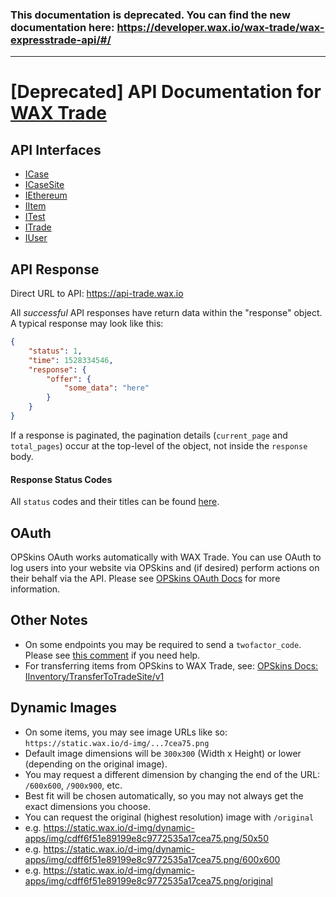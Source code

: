 ### This documentation is deprecated. You can find the new documentation here: https://developer.wax.io/wax-trade/wax-expresstrade-api/#/

---

# [Deprecated] API Documentation for [WAX Trade](https://trade.wax.io)

## API Interfaces

* [ICase](ICase.md)
* [ICaseSite](ICaseSite.md)
* [IEthereum](IEthereum.md)
* [IItem](IItem.md)
* [ITest](ITest.md)
* [ITrade](ITrade.md)
* [IUser](IUser.md)

## API Response

Direct URL to API: https://api-trade.wax.io

All *successful* API responses have return data within the "response" object.  A typical response may look like this:

```json
{
    "status": 1,
    "time": 1528334546,
    "response": {
        "offer": {
            "some_data": "here"
        }
    }
}
```

If a response is paginated, the pagination details (`current_page` and `total_pages`) occur at the top-level of the object, not inside the `response` body.

#### Response Status Codes
All `status` codes and their titles can be found [here](https://github.com/OPSkins/trade-opskins-api/issues/19#issuecomment-403122935).

## OAuth
OPSkins OAuth works automatically with WAX Trade. You can use OAuth to log users into your website via OPSkins and (if desired) perform actions on their behalf via the API. Please see [OPSkins OAuth Docs](https://docs.opskins.com/public/en.html#oauth) for more information.

## Other Notes
- On some endpoints you may be required to send a `twofactor_code`. Please see [this comment](https://github.com/OPSkins/trade-opskins-api/issues/16#issuecomment-399715578) if you need help.
- For transferring items from OPSkins to WAX Trade, see: [OPSkins Docs: IInventory/TransferToTradeSite/v1](https://docs.opskins.com/public/en.html#IInventory_TransferToTradeSite_v1)


## Dynamic Images
- On some items, you may see image URLs like so: `https://static.wax.io/d-img/...7cea75.png`
- Default image dimensions will be `300x300` (Width x Height) or lower (depending on the original image). 
- You may request a different dimension by changing the end of the URL: `/600x600`, `/900x900`, etc.
- Best fit will be chosen automatically, so you may not always get the exact dimensions you choose. 
- You can request the original (highest resolution) image with `/original`
- e.g. https://static.wax.io/d-img/dynamic-apps/img/cdff6f51e89199e8c9772535a17cea75.png/50x50
- e.g. https://static.wax.io/d-img/dynamic-apps/img/cdff6f51e89199e8c9772535a17cea75.png/600x600
- e.g. https://static.wax.io/d-img/dynamic-apps/img/cdff6f51e89199e8c9772535a17cea75.png/original
